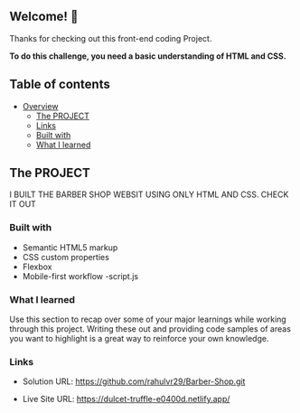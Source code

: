 ## Welcome! 👋

Thanks for checking out this front-end coding Project.

**To do this challenge, you need a basic understanding of HTML and CSS.**

## Table of contents

- [Overview](#overview)
  - [The PROJECT](#the-challenge)
  - [Links](#links)
  - [Built with](#built-with)
  - [What I learned](#what-i-learned)

## The PROJECT 
  I BUILT THE BARBER SHOP WEBSIT USING ONLY HTML AND CSS.
  CHECK IT OUT 

### Built with

- Semantic HTML5 markup
- CSS custom properties
- Flexbox
- Mobile-first workflow
-script.js

### What I learned

Use this section to recap over some of your major learnings while working through this project. Writing these out and providing code samples of areas you want to highlight is a great way to reinforce your own knowledge.

### Links

- Solution URL: https://github.com/rahulvr29/Barber-Shop.git

- Live Site URL: https://dulcet-truffle-e0400d.netlify.app/